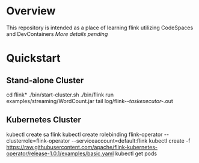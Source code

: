 # Overview

This repository is intended as a place of learning flink utilizing CodeSpaces and DevContainers
_More details pending_

# Quickstart

## Stand-alone Cluster
cd flink*
./bin/start-cluster.sh
./bin/flink run examples/streaming/WordCount.jar
tail log/flink-*-taskexecutor-*.out

## Kubernetes Cluster
kubectl create sa flink
kubectl create rolebinding flink-operator --clusterrole=flink-operator --serviceaccount=default:flink
kubectl create -f https://raw.githubusercontent.com/apache/flink-kubernetes-operator/release-1.0.1/examples/basic.yaml
kubectl get pods